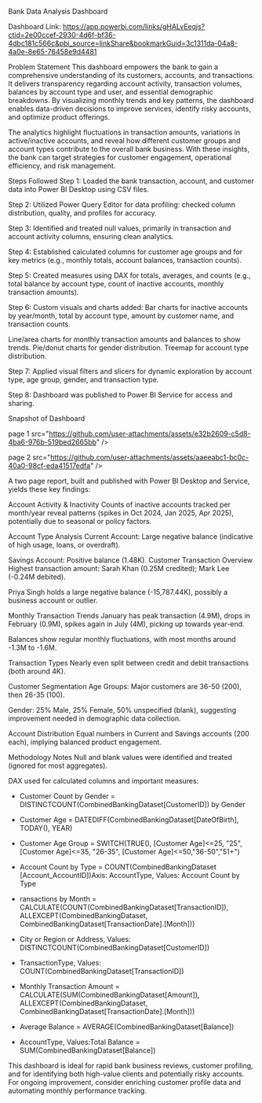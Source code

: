Bank Data Analysis Dashboard

Dashboard Link: https://app.powerbi.com/links/gHALvEeqjs?ctid=2e00ccef-2930-4d6f-bf36-4dbc181c566c&pbi_source=linkShare&bookmarkGuid=3c1311da-04a8-4a0e-8e65-76458e9d4481

Problem Statement
This dashboard empowers the bank to gain a comprehensive understanding of its customers, accounts, and transactions. It delivers transparency regarding account activity, transaction volumes, balances by account type and user, and essential demographic breakdowns. By visualizing monthly trends and key patterns, the dashboard enables data-driven decisions to improve services, identify risky accounts, and optimize product offerings.

The analytics highlight fluctuations in transaction amounts, variations in active/inactive accounts, and reveal how different customer groups and account types contribute to the overall bank business. With these insights, the bank can target strategies for customer engagement, operational efficiency, and risk management.

Steps Followed
Step 1: Loaded the bank transaction, account, and customer data into Power BI Desktop using CSV files.

Step 2: Utilized Power Query Editor for data profiling: checked column distribution, quality, and profiles for accuracy.

Step 3: Identified and treated null values, primarily in transaction and account activity columns, ensuring clean analytics.

Step 4: Established calculated columns for customer age groups and for key metrics (e.g., monthly totals, account balances, transaction counts).

Step 5: Created measures using DAX for totals, averages, and counts (e.g., total balance by account type, count of inactive accounts, monthly transaction amounts).

Step 6: Custom visuals and charts added: Bar charts for inactive accounts by year/month, total by account type, amount by customer name, and transaction counts.

Line/area charts for monthly transaction amounts and balances to show trends.
Pie/donut charts for gender distribution.
Treemap for account type distribution.

Step 7: Applied visual filters and slicers for dynamic exploration by account type, age group, gender, and transaction type.

Step 8: Dashboard was published to Power BI Service for access and sharing.

Snapshot of Dashboard

page 1 src="https://github.com/user-attachments/assets/e32b2609-c5d8-4ba6-976b-519bed2665bb" />

page 2 src="https://github.com/user-attachments/assets/aaeeabc1-bc0c-40a0-98cf-eda41517edfa" />

A two page report, built and published with Power BI Desktop and Service, yields these key findings:

Account Activity & Inactivity
Counts of inactive accounts tracked per month/year reveal patterns (spikes in Oct 2024, Jan 2025, Apr 2025), potentially due to seasonal or policy factors.

Account Type Analysis
Current Account: Large negative balance (indicative of high usage, loans, or overdraft).

Savings Account: Positive balance (1.48K).
Customer Transaction Overview
Highest transaction amount: Sarah Khan (0.25M credited); Mark Lee (-0.24M debited).

Priya Singh holds a large negative balance (-15,787.44K), possibly a business account or outlier.

Monthly Transaction Trends
January has peak transaction (4.9M), drops in February (0.9M), spikes again in July (4M), picking up towards year-end.

Balances show regular monthly fluctuations, with most months around -1.3M to -1.6M.

Transaction Types
Nearly even split between credit and debit transactions (both around 4K).

Customer Segmentation
Age Groups: Major customers are 36-50 (200), then 26-35 (100).

Gender: 25% Male, 25% Female, 50% unspecified (blank), suggesting improvement needed in demographic data collection.

Account Distribution
Equal numbers in Current and Savings accounts (200 each), implying balanced product engagement.

Methodology Notes
Null and blank values were identified and treated (ignored for most aggregates).

DAX used for calculated columns and important measures:
* Customer Count by Gender = DISTINCTCOUNT(CombinedBankingDataset[CustomerID]) by Gender

* Customer Age = DATEDIFF(CombinedBankingDataset[DateOfBirth], TODAY(), YEAR)

* Customer Age Group = SWITCH(TRUE(), [Customer Age]<=25, "25", [Customer Age]<=35, "26-35", [Customer Age]<=50,"36-50","51+")

* Account Count by Type = COUNT(CombinedBankingDataset  [Account_AccountID])Axis: AccountType, Values: Account Count by Type

* ransactions by Month = CALCULATE(COUNT(CombinedBankingDataset[TransactionID]), ALLEXCEPT(CombinedBankingDataset, CombinedBankingDataset[TransactionDate].[Month]))

* City or Region or Address, Values: DISTINCTCOUNT(CombinedBankingDataset[CustomerID])

* TransactionType, Values: COUNT(CombinedBankingDataset[TransactionID])

* Monthly Transaction Amount = CALCULATE(SUM(CombinedBankingDataset[Amount]), ALLEXCEPT(CombinedBankingDataset, CombinedBankingDataset[TransactionDate].[Month]))

* Average Balance = AVERAGE(CombinedBankingDataset[Balance])

* AccountType, Values:Total Balance = SUM(CombinedBankingDataset[Balance])

This dashboard is ideal for rapid bank business reviews, customer profiling, and for identifying both high-value clients and potentially risky accounts. For ongoing improvement, consider enriching customer profile data and automating monthly performance tracking.


